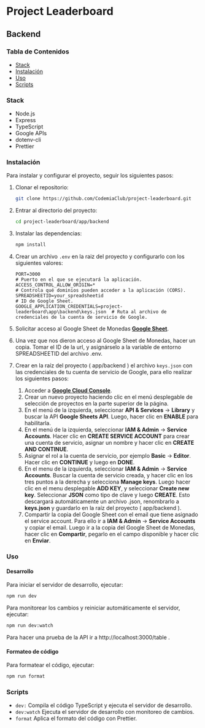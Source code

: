 # Project Leaderboard

## Backend

### Tabla de Contenidos

- [Stack](#Stack)
- [Instalación](#instalación)
- [Uso](#uso)
- [Scripts](#scripts)

### Stack

- Node.js
- Express
- TypeScript
- Google APIs
- dotenv-cli
- Prettier

### Instalación

Para instalar y configurar el proyecto, seguir los siguientes pasos:

1. Clonar el repositorio:

   ```sh
   git clone https://github.com/CodemiaClub/project-leaderboard.git

   ```

2. Entrar al directorio del proyecto:

   ```sh
   cd project-leaderboard/app/backend
   ```

3. Instalar las dependencias:

   ```sh
   npm install
   ```

4. Crear un archivo `.env` en la raiz del proyecto y configurarlo con los siguientes valores:

   ```env
   PORT=3000                                                                 # Puerto en el que se ejecutará la aplicación.
   ACCESS_CONTROL_ALLOW_ORIGIN=*                                             # Controla qué dominios pueden acceder a la aplicación (CORS).
   SPREADSHEETID=your_spreadsheetid                                          # ID de Google Sheet.
   GOOGLE_APPLICATION_CREDENTIALS=project-leaderboard\app\backend\keys.json  # Ruta al archivo de credenciales de la cuenta de servicio de Google.
   ```

5. Solicitar acceso al Google Sheet de Monedas [**Google Sheet**](https://docs.google.com/spreadsheets/d/1QANs9Hi1v1w4VQiuCDfIXIbLqFpncMkxKHu0U2u-Bi4/edit?gid=565713578#gid=565713578).

6. Una vez que nos dieron acceso al Google Sheet de Monedas, hacer un copia. Tomar el ID de la url, y asignárselo a la variable de entorno SPREADSHEETID del archivo .env.

7. Crear en la raíz del proyecto ( app/backend ) el archivo `keys.json` con las credenciales de tu cuenta de servicio de Google, para ello realizar los siguientes pasos:

   1. Acceder a [**Google Cloud Console**](https://console.cloud.google.com/).
   2. Crear un nuevo proyecto haciendo clic en el menú desplegable de selección de proyectos en la parte superior de la página.
   3. En el menú de la izquierda, seleccionar **API & Services** -> **Library** y buscar la API **Google Sheets API**. Luego, hacer clic en **ENABLE** para habilitarla.
   4. En el menú de la izquierda, seleccionar **IAM & Admin** -> **Service Accounts**. Hacer clic en **CREATE SERVICE ACCOUNT** para crear una cuenta de servicio, asignar un nombre y hacer clic en **CREATE AND CONTINUE**.
   5. Asignar el rol a la cuenta de servicio, por ejemplo **Basic** -> **Editor**. Hacer clic en **CONTINUE** y luego en **DONE**.
   6. En el menu de la izquierda, seleccionar **IAM & Admin** -> **Service Accounts**. Buscar la cuenta de servicio creada, y hacer clic en los tres puntos a la derecha y selecciona **Manage keys**. Luego hacer clic en el menu desplegable **ADD KEY**, y seleccionar **Create new key**. Seleccionar **JSON** como tipo de clave y luego **CREATE**. Esto descargará automáticamente un archivo .json, renombrarlo a **keys.json** y guardarlo en la raíz del proyecto ( app/backend ).
   7. Compartir la copia del Google Sheet con el email que tiene asignado el service account. Para ello ir a **IAM & Admin** -> **Service Accounts** y copiar el email. Luego ir a la copia del Google Sheet de Monedas, hacer clic en **Compartir**, pegarlo en el campo disponible y hacer clic en **Enviar**.

### Uso

#### Desarrollo

Para iniciar el servidor de desarrollo, ejecutar:

```sh
npm run dev
```

Para monitorear los cambios y reiniciar automáticamente el servidor, ejecutar:

```sh
npm run dev:watch
```

Para hacer una prueba de la API ir a http://localhost:3000/table .

#### Formateo de código

Para formatear el código, ejecutar:

```sh
npm run format
```

### Scripts

- `dev:` Compila el código TypeScript y ejecuta el servidor de desarrollo.
- `dev:watch` Ejecuta el servidor de desarrollo con monitoreo de cambios.
- `format` Aplica el formato del código con Prettier.
